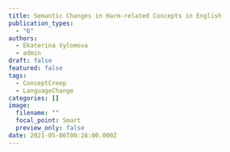 ```yaml
---
title: Semantic Changes in Harm-related Concepts in English
publication_types:
  - "6"
authors:
  - Ekaterina Vylomova
  - admin
draft: false
featured: false
tags:
  - ConceptCreep
  - LanguageChange
categories: []
image:
  filename: ""
  focal_point: Smart
  preview_only: false
date: 2021-05-06T00:28:00.000Z
---
```

